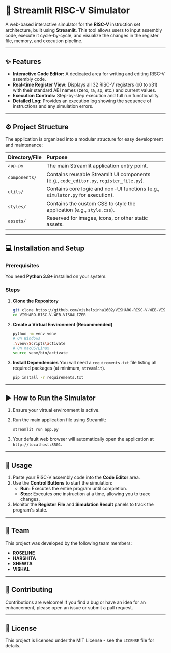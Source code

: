 # 🚀 Streamlit RISC-V Simulator

A web-based interactive simulator for the **RISC-V** instruction set architecture, built using **Streamlit**. This tool allows users to input assembly code, execute it cycle-by-cycle, and visualize the changes in the register file, memory, and execution pipeline.

---

## ✨ Features

* **Interactive Code Editor:** A dedicated area for writing and editing RISC-V assembly code.
* **Real-time Register View:** Displays all 32 RISC-V registers ($\text{x0}$ to $\text{x31}$) with their standard ABI names ($\text{zero}$, $\text{ra}$, $\text{sp}$, etc.) and current values.
* **Execution Controls:** Step-by-step execution and full run functionality.
* **Detailed Log:** Provides an execution log showing the sequence of instructions and any simulation errors.

---

## ⚙️ Project Structure

The application is organized into a modular structure for easy development and maintenance:

| Directory/File | Purpose |
| :--- | :--- |
| `app.py` | The main Streamlit application entry point. |
| `components/` | Contains reusable Streamlit UI components (e.g., `code_editor.py`, `register_file.py`). |
| `utils/` | Contains core logic and non-UI functions (e.g., `simulator.py` for execution). |
| `styles/` | Contains the custom CSS to style the application (e.g., `style.css`). |
| `assets/` | Reserved for images, icons, or other static assets. |

---

## 💻 Installation and Setup

### Prerequisites

You need **Python 3.8+** installed on your system.

### Steps

1.  **Clone the Repository**
    ```bash
    git clone https://github.com/vishalsinha1602/VISHARO-RISC-V-WEB-VISUALIZER.git
    cd VISHARO-RISC-V-WEB-VISUALIZER
    ```

2.  **Create a Virtual Environment (Recommended)**
    ```bash
    python -m venv venv
    # On Windows
    .\venv\Scripts\activate
    # On macOS/Linux
    source venv/bin/activate
    ```

3.  **Install Dependencies**
    You will need a `requirements.txt` file listing all required packages (at minimum, `streamlit`).
    ```bash
    pip install -r requirements.txt
    ```

---

## ▶️ How to Run the Simulator

1.  Ensure your virtual environment is active.
2.  Run the main application file using Streamlit:

    ```bash
    streamlit run app.py
    ```

3.  Your default web browser will automatically open the application at `http://localhost:8501`.

---

## 📝 Usage

1.  Paste your RISC-V assembly code into the **Code Editor** area.
2.  Use the **Control Buttons** to start the simulation:
    * **Run:** Executes the entire program until completion.
    * **Step:** Executes one instruction at a time, allowing you to trace changes.
3.  Monitor the **Register File** and **Simulation Result** panels to track the program's state.

---

## 👥 Team

This project was developed by the following team members:

* **ROSELINE**
* **HARSHITA**
* **SHEWTA**
* **VISHAL**

---

## 🤝 Contributing

Contributions are welcome! If you find a bug or have an idea for an enhancement, please open an issue or submit a pull request.

---

## 📄 License

This project is licensed under the MIT License - see the `LICENSE` file for details.
